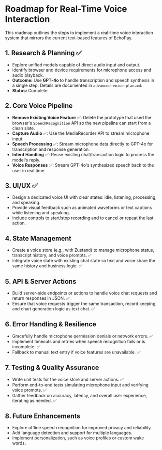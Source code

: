 # Roadmap for Real-Time Voice Interaction

This roadmap outlines the steps to implement a real-time voice interaction system that mirrors the current text-based features of EchoPay.

## 1. Research & Planning ✅
- Explore unified models capable of direct audio input and output.
- Identify browser and device requirements for microphone access and audio playback.
- **Outcome:** Use **GPT-4o** to handle transcription and speech synthesis in a single step. Details are documented in `advanced-voice-plan.md`.
- **Status:** Complete.

## 2. Core Voice Pipeline
- **Remove Existing Voice Feature** ✅: Delete the prototype that used the browser's `SpeechRecognition` API so the new pipeline can start from a clean slate.
- **Capture Audio** ✅: Use the MediaRecorder API to stream microphone input.
- **Speech Processing** ✅: Stream microphone data directly to GPT-4o for transcription and response generation.
- **Intent Handling** ✅: Reuse existing chat/transaction logic to process the model's reply.
- **Voice Responses** ✅: Stream GPT-4o's synthesized speech back to the user in real time.

## 3. UI/UX ✅
- Design a dedicated voice UI with clear states: idle, listening, processing, and speaking.
- Provide visual feedback such as animated waveforms or text captions while listening and speaking.
- Include controls to start/stop recording and to cancel or repeat the last action.

## 4. State Management
- Create a voice store (e.g., with Zustand) to manage microphone status, transcript history, and voice prompts. ✅
- Integrate voice state with existing chat state so text and voice share the same history and business logic. ✅

## 5. API & Server Actions
- Build server-side endpoints or actions to handle voice chat requests and return responses in JSON. ✅
- Ensure that voice requests trigger the same transaction, record keeping, and chart generation logic as text chat. ✅

## 6. Error Handling & Resilience
- Gracefully handle microphone permission denials or network errors. ✅
- Implement timeouts and retries when speech recognition fails or is incomplete. ✅
- Fallback to manual text entry if voice features are unavailable. ✅

## 7. Testing & Quality Assurance
- Write unit tests for the voice store and server actions. ✅
- Perform end-to-end tests simulating microphone input and verifying voice prompts. ✅
- Gather feedback on accuracy, latency, and overall user experience, iterating as needed. ✅

## 8. Future Enhancements
- Explore offline speech recognition for improved privacy and reliability.
- Add language detection and support for multiple languages.
- Implement personalization, such as voice profiles or custom wake words.

